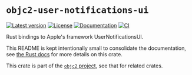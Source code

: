 # `objc2-user-notifications-ui`

[![Latest version](https://badgen.net/crates/v/objc2-user-notifications-ui)](https://crates.io/crates/objc2-user-notifications-ui)
[![License](https://badgen.net/badge/license/Zlib%20OR%20Apache-2.0%20OR%20MIT/blue)](../../LICENSE.md)
[![Documentation](https://docs.rs/objc2-user-notifications-ui/badge.svg)](https://docs.rs/objc2-user-notifications-ui/)
[![CI](https://github.com/madsmtm/objc2/actions/workflows/ci.yml/badge.svg)](https://github.com/madsmtm/objc2/actions/workflows/ci.yml)

Rust bindings to Apple's framework UserNotificationsUI.

This README is kept intentionally small to consolidate the documentation, see
[the Rust docs](https://docs.rs/objc2-user-notifications-ui/) for more details on this crate.

This crate is part of the [`objc2` project](https://github.com/madsmtm/objc2),
see that for related crates.
